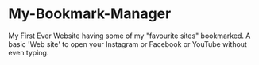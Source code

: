 # My-Bookmark-Manager
My First Ever Website having some of my "favourite sites" bookmarked.
A basic 'Web site' to open your Instagram or Facebook or YouTube without even typing.
